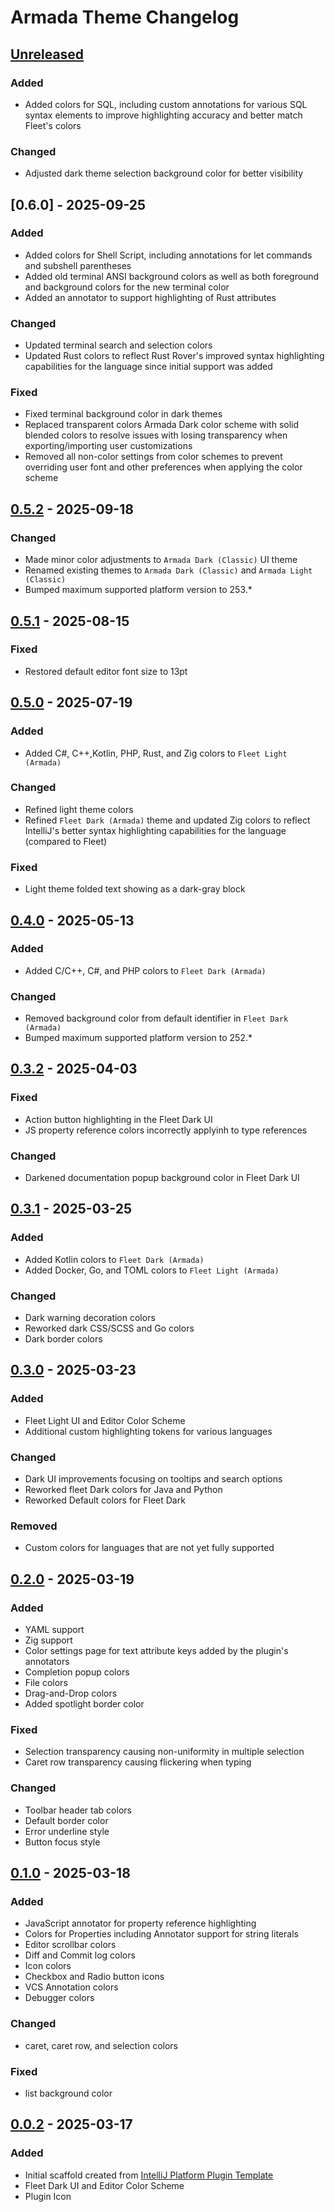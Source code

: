 <!-- Keep a Changelog guide -> https://keepachangelog.com -->

# Armada Theme Changelog

## [Unreleased]

### Added

- Added colors for SQL, including custom annotations for various SQL syntax elements to improve highlighting accuracy and better match Fleet's colors

### Changed

- Adjusted dark theme selection background color for better visibility

## [0.6.0] - 2025-09-25

### Added

- Added colors for Shell Script, including annotations for let commands and subshell parentheses
- Added old terminal ANSI background colors as well as both foreground and background colors for the new terminal color
- Added an annotator to support highlighting of Rust attributes

### Changed

- Updated terminal search and selection colors
- Updated Rust colors to reflect Rust Rover's improved syntax highlighting capabilities for the language since initial support was added

### Fixed

- Fixed terminal background color in dark themes
- Replaced transparent colors Armada Dark color scheme with solid blended colors to resolve issues with losing transparency when exporting/importing user customizations
- Removed all non-color settings from color schemes to prevent overriding user font and other preferences when applying the color scheme

## [0.5.2] - 2025-09-18

### Changed

- Made minor color adjustments to `Armada Dark (Classic)` UI theme
- Renamed existing themes to `Armada Dark (Classic)` and `Armada Light (Classic)`
- Bumped maximum supported platform version to 253.*

## [0.5.1] - 2025-08-15

### Fixed

- Restored default editor font size to 13pt

## [0.5.0] - 2025-07-19

### Added

- Added C#, C++,Kotlin, PHP, Rust, and Zig colors to `Fleet Light (Armada)`

### Changed

- Refined light theme colors
- Refined `Fleet Dark (Armada)` theme and updated Zig colors to reflect IntelliJ's better syntax highlighting capabilities for the language (compared to Fleet)

### Fixed

- Light theme folded text showing as a dark-gray block

## [0.4.0] - 2025-05-13

### Added

- Added C/C++, C#, and PHP colors to `Fleet Dark (Armada)`

### Changed

- Removed background color from default identifier in `Fleet Dark (Armada)`
- Bumped maximum supported platform version to 252.*

## [0.3.2] - 2025-04-03

### Fixed

- Action button highlighting in the Fleet Dark UI
- JS property reference colors incorrectly applyinh to type references

### Changed

- Darkened documentation popup background color in Fleet Dark UI

## [0.3.1] - 2025-03-25

### Added

- Added Kotlin colors to `Fleet Dark (Armada)`
- Added Docker, Go, and TOML colors to `Fleet Light (Armada)`

### Changed

- Dark warning decoration colors
- Reworked dark CSS/SCSS and Go colors
- Dark border colors

## [0.3.0] - 2025-03-23

### Added

- Fleet Light UI and Editor Color Scheme
- Additional custom highlighting tokens for various languages

### Changed

- Dark UI improvements focusing on tooltips and search options
- Reworked fleet Dark colors for Java and Python
- Reworked Default colors for Fleet Dark

### Removed

- Custom colors for languages that are not yet fully supported

## [0.2.0] - 2025-03-19

### Added

- YAML support
- Zig support
- Color settings page for text attribute keys added by the plugin's annotators
- Completion popup colors
- File colors
- Drag-and-Drop colors
- Added spotlight border color

### Fixed

- Selection transparency causing non-uniformity in multiple selection
- Caret row transparency causing flickering when typing

### Changed

- Toolbar header tab colors
- Default border color
- Error underline style
- Button focus style

## [0.1.0] - 2025-03-18

### Added

- JavaScript annotator for property reference highlighting
- Colors for Properties including Annotator support for string literals
- Editor scrollbar colors
- Diff and Commit log colors
- Icon colors
- Checkbox and Radio button icons
- VCS Annotation colors
- Debugger colors

### Changed

- caret, caret row, and selection colors

### Fixed

- list background color

## [0.0.2] - 2025-03-17

### Added

- Initial scaffold created from [IntelliJ Platform Plugin Template](https://github.com/JetBrains/intellij-platform-plugin-template)
- Fleet Dark UI and Editor Color Scheme
- Plugin Icon

[Unreleased]: https://github.com/DavidSeptimus/armada-theme-intellij-plugin/compare/v0.5.2...HEAD
[0.5.3-eap]: https://github.com/DavidSeptimus/armada-theme-intellij-plugin/compare/v0.5.1...v0.5.3-eap
[0.5.2]: https://github.com/DavidSeptimus/armada-theme-intellij-plugin/compare/v0.5.1...v0.5.2
[0.5.1]: https://github.com/DavidSeptimus/armada-theme-intellij-plugin/compare/v0.5.0...v0.5.1
[0.5.0]: https://github.com/DavidSeptimus/armada-theme-intellij-plugin/compare/v0.4.0...v0.5.0
[0.4.0]: https://github.com/DavidSeptimus/armada-theme-intellij-plugin/compare/v0.3.2...v0.4.0
[0.3.2]: https://github.com/DavidSeptimus/armada-theme-intellij-plugin/compare/v0.3.1...v0.3.2
[0.3.1]: https://github.com/DavidSeptimus/armada-theme-intellij-plugin/compare/v0.3.0...v0.3.1
[0.3.0]: https://github.com/DavidSeptimus/armada-theme-intellij-plugin/compare/v0.2.0...v0.3.0
[0.2.0]: https://github.com/DavidSeptimus/armada-theme-intellij-plugin/compare/v0.1.0...v0.2.0
[0.1.0]: https://github.com/DavidSeptimus/armada-theme-intellij-plugin/compare/v0.0.2...v0.1.0
[0.0.2]: https://github.com/DavidSeptimus/armada-theme-intellij-plugin/commits/v0.0.2
